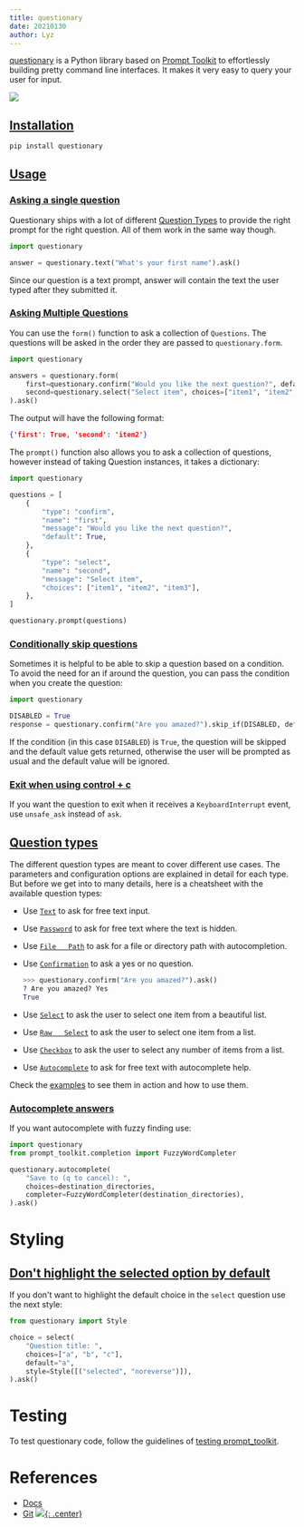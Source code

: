 ```yaml
---
title: questionary
date: 20210130
author: Lyz
---
```


[questionary](https://questionary.readthedocs.io) is a Python library based on
[Prompt Toolkit](prompt_toolkit.md) to effortlessly building pretty command line
interfaces. It makes it very easy to query your user for input.

![ ](questionary.gif)

## [Installation](https://questionary.readthedocs.io/en/stable/pages/installation.html)

```bash
pip install questionary
```
## [Usage](https://questionary.readthedocs.io/en/stable/pages/quickstart.html)

### [Asking a single question](https://questionary.readthedocs.io/en/stable/pages/quickstart.html#asking-a-single-question)

Questionary ships with a lot of different [Question Types](#question-types) to
provide the right prompt for the right question. All of them work in the same
way though.

```python
import questionary

answer = questionary.text("What's your first name").ask()
```

Since our question is a text prompt, answer will contain the text the user typed
after they submitted it.

### [Asking Multiple Questions](https://questionary.readthedocs.io/en/stable/pages/quickstart.html#asking-multiple-questions)

You can use the `form()` function to ask a collection of `Questions`. The
questions will be asked in the order they are passed to `questionary.form`.

```python
import questionary

answers = questionary.form(
    first=questionary.confirm("Would you like the next question?", default=True),
    second=questionary.select("Select item", choices=["item1", "item2", "item3"]),
).ask()
```

The output will have the following format:

```json
{'first': True, 'second': 'item2'}
```

The `prompt()` function also allows you to ask a collection of questions,
however instead of taking Question instances, it takes a dictionary:

```python
import questionary

questions = [
    {
        "type": "confirm",
        "name": "first",
        "message": "Would you like the next question?",
        "default": True,
    },
    {
        "type": "select",
        "name": "second",
        "message": "Select item",
        "choices": ["item1", "item2", "item3"],
    },
]

questionary.prompt(questions)
```

### [Conditionally skip questions](https://questionary.readthedocs.io/en/stable/pages/advanced.html#conditionally-skip-questions)

Sometimes it is helpful to be able to skip a question based on a condition. To
avoid the need for an if around the question, you can pass the condition when
you create the question:

```python
import questionary

DISABLED = True
response = questionary.confirm("Are you amazed?").skip_if(DISABLED, default=True).ask()
```

If the condition (in this case `DISABLED`) is `True`, the question will be
skipped and the default value gets returned, otherwise the user will be prompted
as usual and the default value will be ignored.

### [Exit when using control + c](https://github.com/tmbo/questionary/issues/122)

If you want the question to exit when it receives a `KeyboardInterrupt` event,
use `unsafe_ask` instead of `ask`.
## [Question types](https://questionary.readthedocs.io/en/stable/pages/types.html)

The different question types are meant to cover different use cases. The
parameters and configuration options are explained in detail for each type. But
before we get into to many details, here is a cheatsheet with the available
question types:

- Use
  [`Text`](https://questionary.readthedocs.io/en/stable/pages/types.html#type-text)
  to ask for free text input.

- Use
  [`Password`](https://questionary.readthedocs.io/en/stable/pages/types.html#type-password)
  to ask for free text where the text is hidden.

- Use
  [`File   Path`](https://questionary.readthedocs.io/en/stable/pages/types.html#type-path)
  to ask for a file or directory path with autocompletion.

- Use
  [`Confirmation`](https://questionary.readthedocs.io/en/stable/pages/types.html#type-confirm)
  to ask a yes or no question.

  ```python
  >>> questionary.confirm("Are you amazed?").ask()
  ? Are you amazed? Yes
  True
  ```

- Use
  [`Select`](https://questionary.readthedocs.io/en/stable/pages/types.html#type-select)
  to ask the user to select one item from a beautiful list.

- Use
  [`Raw   Select`](https://questionary.readthedocs.io/en/stable/pages/types.html#type-raw-select)
  to ask the user to select one item from a list.

- Use
  [`Checkbox`](https://questionary.readthedocs.io/en/stable/pages/types.html#type-checkbox)
  to ask the user to select any number of items from a list.

- Use
  [`Autocomplete`](https://questionary.readthedocs.io/en/stable/pages/types.html#type-autocomplete)
  to ask for free text with autocomplete help.

Check the [examples](https://github.com/tmbo/questionary/tree/master/examples)
to see them in action and how to use them.

### [Autocomplete answers](https://questionary.readthedocs.io/en/stable/pages/types.html#autocomplete)

If you want autocomplete with fuzzy finding use:

```python
import questionary
from prompt_toolkit.completion import FuzzyWordCompleter

questionary.autocomplete(
    "Save to (q to cancel): ",
    choices=destination_directories,
    completer=FuzzyWordCompleter(destination_directories),
).ask()
```

# Styling

## [Don't highlight the selected option by default](https://github.com/tmbo/questionary/issues/195)

If you don't want to highlight the default choice in the `select` question use
the next style:

```python
from questionary import Style

choice = select(
    "Question title: ",
    choices=["a", "b", "c"],
    default="a",
    style=Style([("selected", "noreverse")]),
).ask()
```

# Testing

To test questionary code, follow the guidelines of
[testing prompt_toolkit](prompt_toolkit_repl.md#testing).

# References

- [Docs](https://questionary.readthedocs.io)
- [Git](https://github.com/tmbo/questionary)
[![](not-by-ai.svg){: .center}](https://notbyai.fyi)

